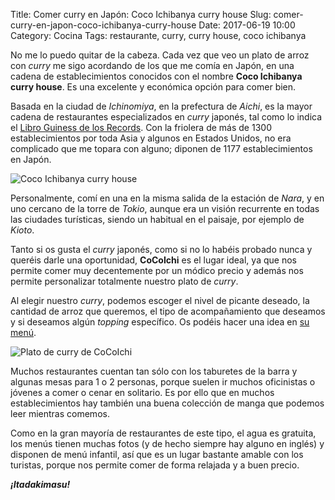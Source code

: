 Title: Comer curry en Japón: Coco Ichibanya curry house
Slug: comer-curry-en-japon-coco-ichibanya-curry-house
Date: 2017-06-19 10:00
Category: Cocina
Tags: restaurante, curry, curry house, coco ichibanya



No me lo puedo quitar de la cabeza. Cada vez que veo un plato de arroz con *curry* me sigo acordando de los que me comía en Japón, en una cadena de establecimientos conocidos con el nombre **Coco Ichibanya curry house**. Es una excelente y económica opción para comer bien.

Basada en la ciudad de *Ichinomiya*, en la prefectura de *Aichi*, es la mayor cadena de restaurantes especializados en *curry* japonés, tal como lo indica el [Libro Guiness de los Records](http://www.japantimes.co.jp/news/2013/01/22/business/curry-chain-gets-guinness-record/). Con la friolera de más de 1300 establecimientos por toda Asia y algunos en Estados Unidos, no era complicado que me topara con alguno; diponen de 1177 establecimientos en Japón.

![Coco Ichibanya curry house]({filename}/images/coco-ichibanya-curry-house.jpg)

Personalmente, comí en una en la misma salida de la estación de *Nara*, y en uno cercano de la torre de *Tokio*, aunque era un visión recurrente en todas las ciudades turísticas, siendo un habitual en el paisaje, por ejemplo de *Kioto*.

Tanto si os gusta el *curry* japonés, como si no lo habéis probado nunca y queréis darle una oportunidad, **CoCoIchi** es el lugar ideal, ya que nos permite comer muy decentemente por un módico precio y además nos permite personalizar totalmente nuestro plato de *curry*.

Al elegir nuestro *curry*, podemos escoger el nivel de picante deseado, la cantidad de arroz que queremos, el tipo de acompañamiento que deseamos y si deseamos algún *topping* específico. Os podéis hacer una idea en [su menú](https://www.ichibanya.co.jp/english/info/multilingual.html).

![Plato de curry de CoCoIchi]({filename}/images/plato-de-curry-cocoichi.jpg)

Muchos restaurantes cuentan tan sólo con los taburetes de la barra y algunas mesas para 1 o 2 personas, porque suelen ir muchos oficinistas o jóvenes a comer o cenar en solitario. Es por ello que en muchos establecimientos hay también una buena colección de manga que podemos leer mientras comemos.

Como en la gran mayoría de restaurantes de este tipo, el agua es gratuita, los menús tienen muchas fotos (y de hecho siempre hay alguno en inglés) y disponen de menú infantil, así que es un lugar bastante amable con los turistas, porque nos permite comer de forma relajada y a buen precio.

***¡Itadakimasu!***

